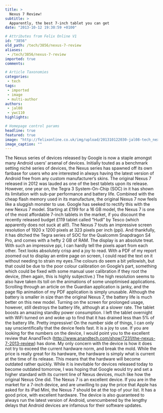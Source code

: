 ```yaml
---
title: >
  Nexus 7 Review!
subtitle: >
  Apparently, the best 7-inch tablet you can get
date: "2013-10-12 19:30:59 +0100"

# Attributes from Felix Online V1
id: "3856"
old_path: /tech/3856/nexus-7-review
aliases:
 - /tech/3856/nexus-7-review
imported: true
comments:

# Article Taxonomies
categories:
 - tech
tags:
 - imported
 - image
 - multi-author
authors:
 - jal08
 - ywc110
highlights:

# Homepage control params
headline: true
featured: true
image: "http://felixonline.co.uk/img/upload/201310122030-jal08-tech_nexus-review.jpg"
image_caption: ""
---
```


The Nexus series of devices released by Google is now a staple amongst many Android users’ arsenal of devices. Initially touted as a benchmark setting niché series of devices, the Nexus series has spawned off its own fanbase for users who are interested in always having the latest version of Android free from any custom manufacturer’s skins. The original Nexus 7 released in 2012 was lauded as one of the best tablets upon its release. However, one year on, the Tegra 3 System-On-Chip (SOC) in it has shown its limitation with sub-par performance and battery life. Combined with the cheap flash memory used in its manufacture, the original Nexus 7 now feels like a sluggish monster to use. Google has seeked to rectify this with the new Nexus 7 model. Starting at £199 for a 16 GB model, the Nexus 7 is one of the most affordable 7-inch tablets in the market, if you discount the recently released budget £119 tablet called “Hudl” by Tesco (which apparently does not suck at all!). The Nexus 7 touts an impressive screen resolution of 1920 x 1200 pixels at 323 pixels per inch (ppi). And thankfully, it has ditched the Tegra series of SOC for the Qualcomm Snapdragon S4 Pro, and comes with a hefty 2 GB of RAM. The display is an absolute treat. With such an impressive ppi, I can hardly tell the pixels apart from each other. Text looks absolutely crisp and a joy to read. With a PDF of my report zoomed out to display an entire page on screen, I could read the text on it without needing to strain my eyes.The colours do seem a bit yellowish, but that could be due to the poor colour calibration on Google’s part, something which could be fixed with some manual user calibration if they root the device, (then again, this is highly subjective.) The high resolution seems to also have taken its toll on the animations of some unoptimised applications. Scrolling through an article on the Guardian application is janky, and the page flip animation of my PDF application is simply unusable. Although the battery is smaller in size than the original Nexus 7, the battery life is much better on this new model. Turning on the screen for prolonged usage, however, still destroys the battery life, although at a slower rate. The tablet boosts an amazing standby power consumption. I left the tablet overnight with WiFi turned on and woke up to find that it has drained less than 5% of the battery life. Pretty impressive! On the number side of things, I can only say unscientifically that the device feels fast. It is a joy to use. If you are looking for the numbers on the device, I would point you to the excellent review that AnandTech (http://www.anandtech.com/show/7231/the-nexus-7-2013-review) has done. My only concern with the device is how it does not try to exceed the current hardware norm, and break the mold. While the price is really great for its hardware, the hardware is simply what is current at the time of its release. This means that the hardware will become outdated rather quickly. While it is inevitable for devices released today to become outdated tomorrow, I was hoping that Google would try and set a higher standard with its current line of Nexus devices, much like how the original Nexus One did. The Nexus 7 is an excellent device. If you are in the market for a 7-inch device, and are unwilling to pay the price that Apple has asked for its iPad Mini, the Nexus 7 should be at the top of your list. It has a good price, with excellent hardware. The device is also guaranteed to always run the latest version of Android, unencumbered by the lengthy delays that Android devices are infamous for their software updates.
